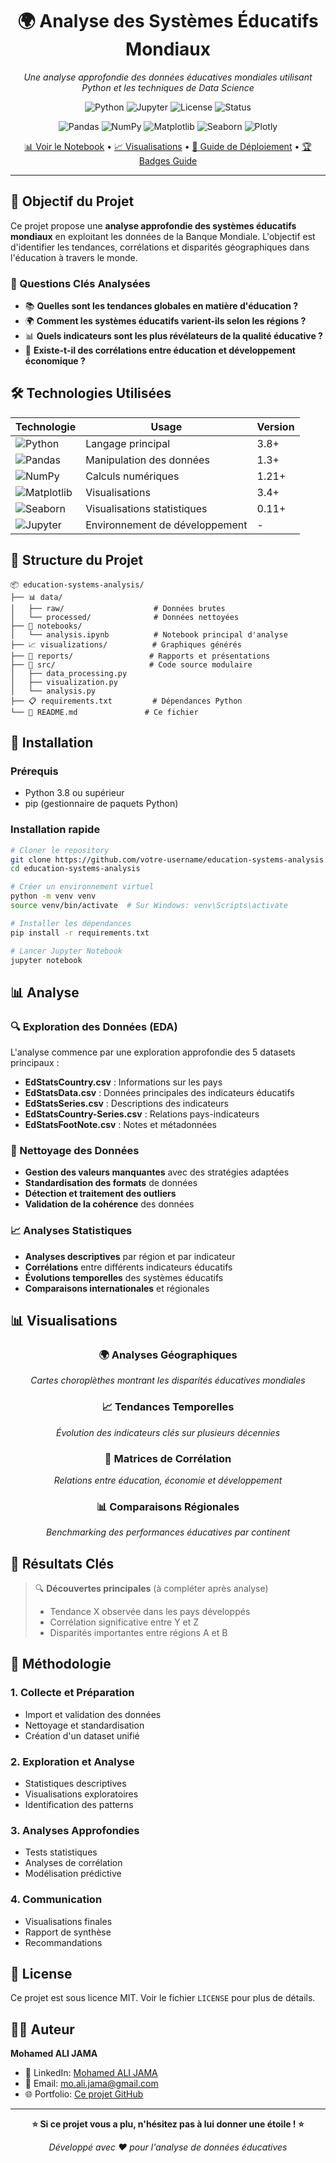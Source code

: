 <div align="center">

# 🌍 Analyse des Systèmes Éducatifs Mondiaux

*Une analyse approfondie des données éducatives mondiales utilisant Python et les techniques de Data Science*

![Python](https://img.shields.io/badge/Python-3.8+-blue.svg)
![Jupyter](https://img.shields.io/badge/Jupyter-Notebook-orange.svg)
![License](https://img.shields.io/badge/License-MIT-green.svg)
![Status](https://img.shields.io/badge/Status-Complete-brightgreen.svg)

![Pandas](https://img.shields.io/badge/Pandas-150458?style=flat&logo=pandas&logoColor=white)
![NumPy](https://img.shields.io/badge/NumPy-013243?style=flat&logo=numpy&logoColor=white)
![Matplotlib](https://img.shields.io/badge/Matplotlib-11557c?style=flat&logo=python&logoColor=white)
![Seaborn](https://img.shields.io/badge/Seaborn-3776ab?style=flat&logo=python&logoColor=white)
![Plotly](https://img.shields.io/badge/Plotly-3F4F75?style=flat&logo=plotly&logoColor=white)

[📊 Voir le Notebook](./notebooks/portfolio_demo.ipynb) • 
[📈 Visualisations](./visualizations/) • 
[🚀 Guide de Déploiement](./DEPLOYMENT_GUIDE.md) •
[🏆 Badges Guide](./BADGES_GUIDE.md)

</div>

---

## 🎯 Objectif du Projet

Ce projet propose une **analyse approfondie des systèmes éducatifs mondiaux** en exploitant les données de la Banque Mondiale. L'objectif est d'identifier les tendances, corrélations et disparités géographiques dans l'éducation à travers le monde.

### 🔑 Questions Clés Analysées

- 📚 **Quelles sont les tendances globales en matière d'éducation ?**
- 🌍 **Comment les systèmes éducatifs varient-ils selon les régions ?**
- 📊 **Quels indicateurs sont les plus révélateurs de la qualité éducative ?**
- 🔗 **Existe-t-il des corrélations entre éducation et développement économique ?**

## 🛠️ Technologies Utilisées

<div align="center">

| Technologie | Usage | Version |
|-------------|-------|---------|
| ![Python](https://img.shields.io/badge/Python-3776AB?style=for-the-badge&logo=python&logoColor=white) | Langage principal | 3.8+ |
| ![Pandas](https://img.shields.io/badge/Pandas-150458?style=for-the-badge&logo=pandas&logoColor=white) | Manipulation des données | 1.3+ |
| ![NumPy](https://img.shields.io/badge/NumPy-013243?style=for-the-badge&logo=numpy&logoColor=white) | Calculs numériques | 1.21+ |
| ![Matplotlib](https://img.shields.io/badge/Matplotlib-11557c?style=for-the-badge) | Visualisations | 3.4+ |
| ![Seaborn](https://img.shields.io/badge/Seaborn-3776AB?style=for-the-badge) | Visualisations statistiques | 0.11+ |
| ![Jupyter](https://img.shields.io/badge/Jupyter-F37626?style=for-the-badge&logo=jupyter&logoColor=white) | Environnement de développement | - |

</div>

## 📁 Structure du Projet

```
📦 education-systems-analysis/
├── 📊 data/
│   ├── raw/                    # Données brutes
│   └── processed/              # Données nettoyées
├── 📓 notebooks/
│   └── analysis.ipynb          # Notebook principal d'analyse
├── 📈 visualizations/          # Graphiques générés
├── 📄 reports/                 # Rapports et présentations
├── 🔧 src/                     # Code source modulaire
│   ├── data_processing.py
│   ├── visualization.py
│   └── analysis.py
├── 📋 requirements.txt         # Dépendances Python
└── 📖 README.md               # Ce fichier
```

## 🚀 Installation

### Prérequis
- Python 3.8 ou supérieur
- pip (gestionnaire de paquets Python)

### Installation rapide

```bash
# Cloner le repository
git clone https://github.com/votre-username/education-systems-analysis.git
cd education-systems-analysis

# Créer un environnement virtuel
python -m venv venv
source venv/bin/activate  # Sur Windows: venv\Scripts\activate

# Installer les dépendances
pip install -r requirements.txt

# Lancer Jupyter Notebook
jupyter notebook
```

## 📊 Analyse

### 🔍 Exploration des Données (EDA)

L'analyse commence par une exploration approfondie des 5 datasets principaux :

- **EdStatsCountry.csv** : Informations sur les pays
- **EdStatsData.csv** : Données principales des indicateurs éducatifs
- **EdStatsSeries.csv** : Descriptions des indicateurs
- **EdStatsCountry-Series.csv** : Relations pays-indicateurs
- **EdStatsFootNote.csv** : Notes et métadonnées

### 🧹 Nettoyage des Données

- **Gestion des valeurs manquantes** avec des stratégies adaptées
- **Standardisation des formats** de données
- **Détection et traitement des outliers**
- **Validation de la cohérence** des données

### 📈 Analyses Statistiques

- **Analyses descriptives** par région et par indicateur
- **Corrélations** entre différents indicateurs éducatifs
- **Évolutions temporelles** des systèmes éducatifs
- **Comparaisons internationales** et régionales

## 📊 Visualisations

<div align="center">

### 🌍 Analyses Géographiques
*Cartes choroplèthes montrant les disparités éducatives mondiales*

### 📈 Tendances Temporelles
*Évolution des indicateurs clés sur plusieurs décennies*

### 🔗 Matrices de Corrélation
*Relations entre éducation, économie et développement*

### 📊 Comparaisons Régionales
*Benchmarking des performances éducatives par continent*

</div>

## 🎯 Résultats Clés

> 🔍 **Découvertes principales** (à compléter après analyse)
> - Tendance X observée dans les pays développés
> - Corrélation significative entre Y et Z
> - Disparités importantes entre régions A et B

## 📝 Méthodologie

### 1. **Collecte et Préparation**
- Import et validation des données
- Nettoyage et standardisation
- Création d'un dataset unifié

### 2. **Exploration et Analyse**
- Statistiques descriptives
- Visualisations exploratoires
- Identification des patterns

### 3. **Analyses Approfondies**
- Tests statistiques
- Analyses de corrélation
- Modélisation prédictive

### 4. **Communication**
- Visualisations finales
- Rapport de synthèse
- Recommandations

## 📄 License

Ce projet est sous licence MIT. Voir le fichier `LICENSE` pour plus de détails.

## 👨‍💻 Auteur

**Mohamed ALI JAMA**
- 🔗 LinkedIn: [Mohamed ALI JAMA](https://www.linkedin.com/in/0a651460/)
- 📧 Email: mo.ali.jama@gmail.com
- 🌐 Portfolio: [Ce projet GitHub](https://github.com/malijama/Analyse-des-syst-mes-ducatifs-mondiaux)

---

<div align="center">

**⭐ Si ce projet vous a plu, n'hésitez pas à lui donner une étoile ! ⭐**

*Développé avec ❤️ pour l'analyse de données éducatives*

</div>